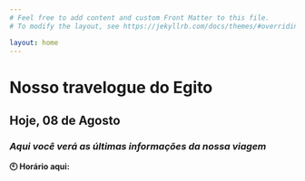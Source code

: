 ```yaml
---
# Feel free to add content and custom Front Matter to this file.
# To modify the layout, see https://jekyllrb.com/docs/themes/#overriding-theme-defaults

layout: home
---
```

# Nosso travelogue do Egito
## Hoje, 08 de Agosto
### _Aqui você verá as últimas informações da nossa viagem_

<p style="display:inline; margin:0"><strong>🕙 Horário aqui:</strong></p>
<p style="display:inline; margin:0" id="time">
    <script>
        var timeDisplay = document.getElementById("time");

        function refreshTime() {
        var dateString = new Date().toLocaleString("pt-BR", {timeZone: "Africa/Cairo"});
        var justTime = dateString.split(", ")[1];
        timeDisplay.innerHTML = justTime;
        }

        setInterval(refreshTime, 1000);
    </script>
</p>

**📍 Cidade que estamos:** Luxor

**🌡️ Temperatura:** 42 °C

**🏛️ Visitaremos:** Templo de Karnak e Templo de Luxor


<br/>

## Últimos posts
### _O que estivemos fazendo nos últimos dias?_

<br/>

## Viagem
[ 📅 Ver roteiro completo](https://pietroid.github.io/egypt-travelogue/viagem/2024/08/04/roteiro.html) <br/>
[ ⏮️ Ver próximo dia]() <br/>
[ ⏭️ Ver dia anterior]() <br/>